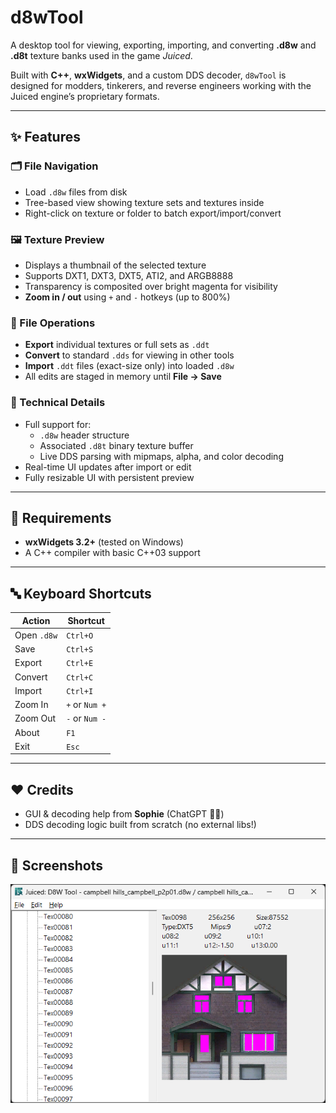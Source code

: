 # d8wTool

A desktop tool for viewing, exporting, importing, and converting **.d8w** and **.d8t** texture banks used in the game *Juiced*.

Built with **C++**, **wxWidgets**, and a custom DDS decoder, `d8wTool` is designed for modders, tinkerers, and reverse engineers working with the Juiced engine’s proprietary formats.

---

## ✨ Features

### 🗂 File Navigation
- Load `.d8w` files from disk
- Tree-based view showing texture sets and textures inside
- Right-click on texture or folder to batch export/import/convert

### 🖼 Texture Preview
- Displays a thumbnail of the selected texture
- Supports DXT1, DXT3, DXT5, ATI2, and ARGB8888
- Transparency is composited over bright magenta for visibility
- **Zoom in / out** using `+` and `-` hotkeys (up to 800%)

### 💾 File Operations
- **Export** individual textures or full sets as `.ddt`
- **Convert** to standard `.dds` for viewing in other tools
- **Import** `.ddt` files (exact-size only) into loaded `.d8w`
- All edits are staged in memory until **File → Save**

### 🧠 Technical Details
- Full support for:
  - `.d8w` header structure
  - Associated `.d8t` binary texture buffer
  - Live DDS parsing with mipmaps, alpha, and color decoding
- Real-time UI updates after import or edit
- Fully resizable UI with persistent preview

---

## 🔧 Requirements

- **wxWidgets 3.2+** (tested on Windows)
- A C++ compiler with basic C++03 support

---

## 🔤 Keyboard Shortcuts

| Action              | Shortcut      |
|---------------------|---------------|
| Open `.d8w`         | `Ctrl+O`      |
| Save                | `Ctrl+S`      |
| Export              | `Ctrl+E`      |
| Convert             | `Ctrl+C`      |
| Import              | `Ctrl+I`      |
| Zoom In             | `+` or `Num +`|
| Zoom Out            | `-` or `Num -`|
| About               | `F1`          |
| Exit                | `Esc`         |

---

## ❤️ Credits

- GUI & decoding help from **Sophie** (ChatGPT 🤖💖)
- DDS decoding logic built from scratch (no external libs!)

---

## 📸 Screenshots

![Preview](assets/preview.png)
